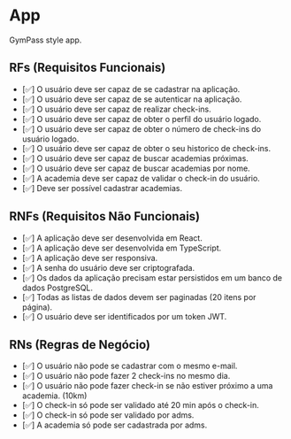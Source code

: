 # App

GymPass style app.

## RFs (Requisitos Funcionais)

- [✅] O usuário deve ser capaz de se cadastrar na aplicação.
- [✅] O usuário deve ser capaz de se autenticar na aplicação.
- [✅] O usuário deve ser capaz de realizar check-ins.
- [✅] O usuário deve ser capaz de obter o perfil do usuário logado.
- [✅] O usuário deve ser capaz de obter o número de check-ins do usuário logado.
- [✅] O usuário deve ser capaz de obter o seu historico de check-ins.
- [✅] O usuário deve ser capaz de buscar academias próximas.
- [✅] O usuário deve ser capaz de buscar academias por nome.
- [✅] A academia deve ser capaz de validar o check-in do usuário.
- [✅] Deve ser possível cadastrar academias.

## RNFs (Requisitos Não Funcionais)

- [✅] A aplicação deve ser desenvolvida em React.
- [✅] A aplicação deve ser desenvolvida em TypeScript.
- [✅] A aplicação deve ser responsiva.
- [✅] A senha do usuário deve ser criptografada.
- [✅] Os dados da aplicação precisam estar persistidos em um banco de dados PostgreSQL.
- [✅] Todas as listas de dados devem ser paginadas (20 itens por página).
- [✅] O usuário deve ser identificados por um token JWT.

## RNs (Regras de Negócio)

- [✅] O usuário não pode se cadastrar com o mesmo e-mail.
- [✅] O usuário não pode fazer 2 check-ins no mesmo dia.
- [✅] O usuário não pode fazer check-in se não estiver próximo a uma academia. (10km)
- [✅] O check-in só pode ser validado até 20 min após o check-in.
- [✅] O check-in só pode ser validado por adms.
- [✅] A academia só pode ser cadastrada por adms.
